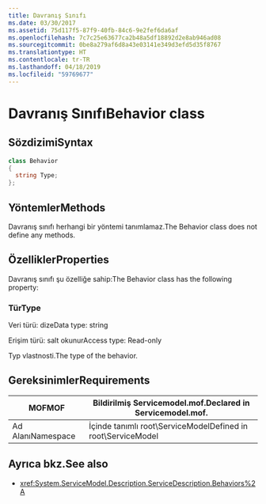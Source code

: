 ```yaml
---
title: Davranış Sınıfı
ms.date: 03/30/2017
ms.assetid: 75d117f5-87f9-40fb-84c6-9e2fef6da6af
ms.openlocfilehash: 7c7c25e63677ca2b48a5df18892d2e8ab946ad08
ms.sourcegitcommit: 0be8a279af6d8a43e03141e349d3efd5d35f8767
ms.translationtype: HT
ms.contentlocale: tr-TR
ms.lasthandoff: 04/18/2019
ms.locfileid: "59769677"
---
```

# <a name="behavior-class"></a><span data-ttu-id="bfe5a-102">Davranış Sınıfı</span><span class="sxs-lookup"><span data-stu-id="bfe5a-102">Behavior class</span></span>
## <a name="syntax"></a><span data-ttu-id="bfe5a-103">Sözdizimi</span><span class="sxs-lookup"><span data-stu-id="bfe5a-103">Syntax</span></span>  
  
```csharp
class Behavior  
{  
  string Type;  
};  
```  
  
## <a name="methods"></a><span data-ttu-id="bfe5a-104">Yöntemler</span><span class="sxs-lookup"><span data-stu-id="bfe5a-104">Methods</span></span>  
 <span data-ttu-id="bfe5a-105">Davranış sınıfı herhangi bir yöntemi tanımlamaz.</span><span class="sxs-lookup"><span data-stu-id="bfe5a-105">The Behavior class does not define any methods.</span></span>  
  
## <a name="properties"></a><span data-ttu-id="bfe5a-106">Özellikler</span><span class="sxs-lookup"><span data-stu-id="bfe5a-106">Properties</span></span>  
 <span data-ttu-id="bfe5a-107">Davranış sınıfı şu özelliğe sahip:</span><span class="sxs-lookup"><span data-stu-id="bfe5a-107">The Behavior class has the following property:</span></span>  
  
### <a name="type"></a><span data-ttu-id="bfe5a-108">Tür</span><span class="sxs-lookup"><span data-stu-id="bfe5a-108">Type</span></span>  
 <span data-ttu-id="bfe5a-109">Veri türü: dize</span><span class="sxs-lookup"><span data-stu-id="bfe5a-109">Data type: string</span></span>  
  
 <span data-ttu-id="bfe5a-110">Erişim türü: salt okunur</span><span class="sxs-lookup"><span data-stu-id="bfe5a-110">Access type: Read-only</span></span>  
  
 <span data-ttu-id="bfe5a-111">Typ vlastnosti.</span><span class="sxs-lookup"><span data-stu-id="bfe5a-111">The type of the behavior.</span></span>  
  
## <a name="requirements"></a><span data-ttu-id="bfe5a-112">Gereksinimler</span><span class="sxs-lookup"><span data-stu-id="bfe5a-112">Requirements</span></span>  
  
|<span data-ttu-id="bfe5a-113">MOF</span><span class="sxs-lookup"><span data-stu-id="bfe5a-113">MOF</span></span>|<span data-ttu-id="bfe5a-114">Bildirilmiş Servicemodel.mof.</span><span class="sxs-lookup"><span data-stu-id="bfe5a-114">Declared in Servicemodel.mof.</span></span>|  
|---------|-----------------------------------|  
|<span data-ttu-id="bfe5a-115">Ad Alanı</span><span class="sxs-lookup"><span data-stu-id="bfe5a-115">Namespace</span></span>|<span data-ttu-id="bfe5a-116">İçinde tanımlı root\ServiceModel</span><span class="sxs-lookup"><span data-stu-id="bfe5a-116">Defined in root\ServiceModel</span></span>|  
  
## <a name="see-also"></a><span data-ttu-id="bfe5a-117">Ayrıca bkz.</span><span class="sxs-lookup"><span data-stu-id="bfe5a-117">See also</span></span>

- <xref:System.ServiceModel.Description.ServiceDescription.Behaviors%2A>
